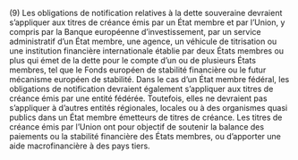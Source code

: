 (9) Les obligations de notification relatives à la dette souveraine devraient s’appliquer aux titres de créance émis par un État membre et par l’Union, y compris par la Banque européenne d’investissement, par un service administratif d’un État membre, une agence, un véhicule de titrisation ou une institution financière internationale établie par deux États membres ou plus qui émet de la dette pour le compte d’un ou de plusieurs États membres, tel que le Fonds européen de stabilité financière ou le futur mécanisme européen de stabilité. Dans le cas d’un État membre fédéral, les obligations de notification devraient également s’appliquer aux titres de créance émis par une entité fédérée. Toutefois, elles ne devraient pas s’appliquer à d’autres entités régionales, locales ou à des organismes quasi publics dans un État membre émetteurs de titres de créance. Les titres de créance émis par l’Union ont pour objectif de soutenir la balance des paiements ou la stabilité financière des États membres, ou d’apporter une aide macrofinancière à des pays tiers.